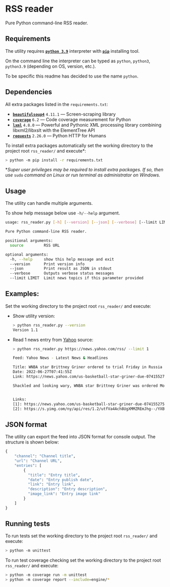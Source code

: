 # RSS reader

Pure Python command-line RSS reader.

## Requirements

The utility requires [**`python 3.9`**](https://www.python.org/downloads/) interpreter with [**`pip`**](https://pypi.org/project/pip/) installing tool.

On the command line the interpreter can be typed as `python`, `python3`, `python3.9` (depending on OS, version, etc.).

To be specific this readme has decided to use the name `python`.

## Dependencies

All extra packages listed in the `requirements.txt`:

- [**`beautifulsoup4`**](https://pypi.org/project/beautifulsoup4/) `4.11.1` — Screen-scraping library
- [**`coverage`**](https://pypi.org/project/coverage/) `6.2` — Code coverage measurement for Python
- [**`lxml`**](https://pypi.org/project/lxml/) `4.8.0` — Powerful and Pythonic XML processing library combining libxml2/libxslt with the ElementTree API
- [**`requests`**](https://pypi.org/project/requests/) `2.26.0` — Python HTTP for Humans

To install extra packages automatically set the working directory to the project root `rss_reader/` and execute*:

```sh
> python -m pip install -r requirements.txt
```

**Super user privileges may be required to install extra packages. If so, then use* `sudo` *command on Linux or run terminal as administrator on Windows.*

## Usage

The utility can handle multiple arguments.

To show help message below use `-h/--help` argument.

```sh
usage: rss_reader.py [-h] [--version] [--json] [--verbose] [--limit LIMIT] [source]

Pure Python command-line RSS reader.

positional arguments:
  source         RSS URL

optional arguments:
  -h, --help     show this help message and exit
  --version      Print version info
  --json         Print result as JSON in stdout
  --verbose      Outputs verbose status messages
  --limit LIMIT  Limit news topics if this parameter provided
```

## Examples:

Set the working directory to the project root `rss_reader/` and execute:

- Show utility version:
  ```sh
  > python rss_reader.py --version
  Version 1.1
  ```

- Read 1 news entry from [Yahoo](https://news.yahoo.com/) source:
  ```sh
  > python rss_reader.py https://news.yahoo.com/rss/ --limit 1

  Feed: Yahoo News - Latest News & Headlines

  Title: WNBA star Brittney Griner ordered to trial Friday in Russia
  Date: 2022-06-27T07:41:55Z
  Link: https://news.yahoo.com/us-basketball-star-griner-due-074155275.html

  Shackled and looking wary, WNBA star Brittney Griner was ordered Monday to stand trial by a court near Moscow on cannabis possession charges, about 4 1/2 months after her arrest at an airport while returning to play for a Russian team.  The Phoenix Mercury center and two-time U.S. Olympic gold medalist also was ordered to remain in custody for the duration of her criminal trial, which was to begin Friday.  Griner could face 10 years in prison if convicted on charges of large-scale transportation of drugs.


  Links:
  [1]: https://news.yahoo.com/us-basketball-star-griner-due-074155275.html (link)
  [2]: https://s.yimg.com/ny/api/res/1.2/utfVa4Ach8UgXMMZREmJhg--/YXBwaWQ9aGlnaGxhbmRlcjt3PTEyMDA7aD04MDA-/https://s.yimg.com/uu/api/res/1.2/1THMVZDeZ0z7PVXchxklYw--~B/aD00MDAwO3c9NjAwMDthcHBpZD15dGFjaHlvbg--/https://media.zenfs.com/en/ap.org/9f3f122d6d91ff94f9613b5d97409f0f (image)


  ```

## JSON format

The utility can export the feed into JSON format for console output.
The structure is shown below:

```python
{
    "channel": "Channel title",
    "url": "Channel URL",
    "entries": [
        {
          "title": "Entry title",
          "date": "Entry publish date",
          "link": "Entry link",
          "description": "Entry description",
          "image_link": "Entry image link"
        }
    ]
}
```

## Running tests

To run tests set the working directory to the project root `rss_reader/` and execute:

```sh
> python -m unittest
```

To run test coverage checking set the working directory to the project root `rss_reader/` and execute:

```sh
> python -m coverage run -m unittest
> python -m coverage report --include=engine/*
```
